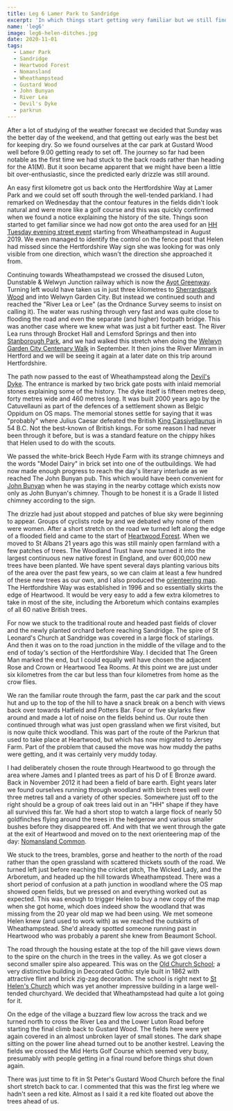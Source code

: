 ```yaml
---
title: Leg 6 Lamer Park to Sandridge
excerpt: 'In which things start getting very familiar but we still find some surprises'
name: 'leg6'
image: leg6-helen-ditches.jpg
date: 2020-11-01
tags:
  - Lamer Park
  - Sandridge
  - Heartwood Forest
  - Nomansland
  - Wheathampstead
  - Gustard Wood
  - John Bunyan
  - River Lea
  - Devil's Dyke
  - parkrun
---
```


After a lot of studying of the weather forecast we decided that Sunday was the better day of the weekend, and that getting out early was the best bet for keeping dry. So we found ourselves at the car park at Gustard Wood well before 9.00 getting ready to set off. The journey so far had been notable as the first time we had stuck to the back roads rather than heading for the A1(M). But it soon became apparent that we might have been a little bit over-enthusiastic, since the predicted early drizzle was still around.

An easy first kilometre got us back onto the Hertfordshire Way at Lamer Park and we could set off south through the well-tended parkland. I had remarked on Wednesday that the contour features in the fields didn't look natural and were more like a golf course and this was quickly confirmed when we found a notice explaining the history of the site. Things soon started to get familiar since we had now got onto the area used for an [HH Tuesday evening street event](https://www.happyherts.routegadget.co.uk/rg2/#337) starting from Wheathampstead in August 2019. We even managed to identify the control on the fence post that Helen had missed since the Hertfordshire Way sign she was looking for was only visible from one direction, which wasn't the direction she approached it from.

Continuing towards Wheathampstead we crossed the disused Luton, Dunstable & Welwyn Junction railway which is now the [Ayot Greenway](https://en.wikipedia.org/wiki/Ayot_Greenway). Turning left would have taken us in just three kilometres to [Sherrardspark Wood](https://www.happyherts.routegadget.co.uk/rg2/#350) and into Welwyn Garden City. But instead we continued south and reached the "River Lea or Lee" (as the Ordnance Survey seems to insist on calling it). The water was rushing through very fast and was quite close to flooding the road and even the separate (and higher) footpath bridge. This was another case where we knew what was just a bit further east. The River Lea runs through Brocket Hall and Lemsford Springs and then into [Stanborough Park](https://www.happyherts.routegadget.co.uk/rg2/#322), and we had walked this stretch when doing the [Welwyn Garden City Centenary Walk](https://www.wgc100.org/signature-events/centenary-walk/) in September. It then joins the River Mimram in Hertford and we will be seeing it again at a later date on this trip around Hertfordshire.

The path now passed to the east of Wheathampstead along the [Devil's Dyke](http://wheathampstead-pc.gov.uk/devils-dyke/). The entrance is marked by two brick gate posts with inlaid memorial stones explaining some of the history. The dyke itself is fifteen metres deep, forty metres wide and 460 metres long. It was built 2000 years ago by the Catuvellauni as part of the defences of a settlement shown as Belgic Oppidum on OS maps. The memorial stones settle for saying that it was "probably" where Julius Caesar defeated the British [King Cassivellaunus](http://www.englishmonarchs.co.uk/celts_25.html) in 54 B.C. Not the best-known of British kings. For some reason I had never been through it before, but is was a standard feature on the chippy hikes that Helen used to do with the scouts.

We passed the white-brick Beech Hyde Farm with its strange chimneys and the words "Model Dairy" in brick set into one of the outbuildings. We had now made enough progress to reach the day's literary interlude as we reached The John Bunyan pub. This which would have been convenient for [John Bunyan](https://en.wikipedia.org/wiki/John_Bunyan) when he was staying in the nearby cottage which exists now only as John Bunyan's chimney. Though to be honest it is a Grade II listed chimney according to the sign.

The drizzle had just about stopped and patches of blue sky were beginning to appear. Groups of cyclists rode by and we debated why none of them were women. After a short stretch on the road we turned left along the edge of a flooded field and came to the start of [Heartwood Forest](https://heartwood.woodlandtrust.org.uk/). When we moved to St Albans 21 years ago this was still mainly open farmland with a few patches of trees. The Woodland Trust have now turned it into the largest continuous new native forest in England, and over 600,000 new trees have been planted. We have spent several days planting various bits of the area over the past few years, so we can claim at least a few hundred of these new trees as our own, and I also produced the [orienteering map](https://www.happyherts.routegadget.co.uk/rg2/#344). The Hertfordshire Way was established in 1996 and so essentially skirts the edge of Heartwood. It would be very easy to add a few extra kilometres to take in most of the site, including the Arboretum which contains examples of all 60 native British trees.

For now we stuck to the traditional route and headed past fields of clover and the newly planted orchard before reaching Sandridge. The spire of St Leonard's Church at Sandridge was covered in a large flock of starlings. And then it was on to the road junction in the middle of the village and to the end of today's section of the Hertfordshire Way. I decided that The Green Man marked the end, but I could equally well have chosen the adjacent Rose and Crown or Heartwood Tea Rooms. At this point we are just under six kilometres from the car but less than four kilometres from home as the crow flies.

We ran the familiar route through the farm, past the car park and the scout hut and up to the top of the hill to have a snack break on a bench with views back over towards Hatfield and Potters Bar. Four or five skylarks flew around and made a lot of noise on the fields behind us. Our route then continued through what was just open grassland when we first visited, but is now quite thick woodland. This was part of the route of the Parkrun that used to take place at Heartwood, but which has now migrated to Jersey Farm. Part of the problem that caused the move was how muddy the paths were getting, and it was certainly very muddy today.

I had deliberately chosen the route through Heartwood to go through the area where James and I planted trees as part of his D of E Bronze award. Back in November 2012 it had been a field of bare earth. Eight years later we found ourselves running through woodland with birch trees well over three metres tall and a variety of other species. Somewhere just off to the right should be a group of oak trees laid out in an "HH" shape if they have all survived this far. We had a short stop to watch a large flock of nearly 50 goldfinches flying around the trees in the hedgerow and various smaller bushes before they disappeared off. And with that we went through the gate at the exit of Heartwood and moved on to the next orienteering map of the day: [Nomansland Common](https://www.happyherts.routegadget.co.uk/rg2/#326).

We stuck to the trees, brambles, gorse and heather to the north of the road rather than the open grassland with scattered thickets south of the road. We turned left just before reaching the cricket pitch, The Wicked Lady, and the Arboretum, and headed up the hill towards Wheathampstead. There was a short period of confusion at a path junction in woodland where the OS map showed open fields, but we pressed on and everything worked out as expected. This was enough to trigger Helen to buy a new copy of the map when she got home, which does indeed show the woodland that was missing from the 20 year old map we had been using. We met someone Helen knew (and used to work with) as we reached the outskirts of Wheathampstead. She'd already spotted someone running past in Heartwood who was probably a parent she knew from Beaumont School.

The road through the housing estate at the top of the hill gave views down to the spire on the church in the trees in the valley. As we got closer a second smaller spire also appeared. This was on the [Old Church School](http://www.wheathampsteadheritage.org.uk/heritage-exhibit-preview.asp?id=16); a very distinctive building in Decorated Gothic style built in 1862 with attractive flint and brick zig-zag decoration. The school is right next to [St Helen's Church](https://hertfordshirechurches.weebly.com/wheathampstead-church-hertfordshire.html) which was yet another impressive building in a large well-tended churchyard. We decided that Wheathampstead had quite a lot going for it.

On the edge of the village a buzzard flew low across the track and we turned north to cross the River Lea and the Lower Luton Road before starting the final climb back to Gustard Wood. The fields here were yet again covered in an almost unbroken layer of small stones. The dark shape sitting on the power line ahead turned out to be another kestrel. Leaving the fields we crossed the Mid Herts Golf Course which seemed very busy, presumably with people getting in a final round before things shut down again.

There was just time to fit in St Peter's Gustard Wood Church before the final short stretch back to car. I commented that this was the first leg where we hadn't seen a red kite. Almost as I said it a red kite floated out above the trees ahead of us.
